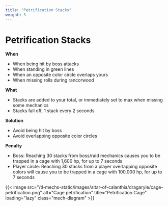 ```yaml
---
title: "Petrification Stacks"
weight: 5
---
```


# Petrification Stacks

**When**
- When being hit by boss attacks
- When standing in green lines
- When an opposite color circle overlaps yours
- When missing rolls during rancorwood

**What**
- Stacks are added to your total, or immediately set to max when missing some mechanics
- Stacks fall off, 1 stack every 2 seconds

**Solution**
- Avoid being hit by boss
- Avoid overlapping opposite color circles

**Penalty**
- Boss: Reaching 30 stacks from boss/raid mechanics causes you to be trapped in a cage with 1,600 hp, for up to 7 seconds
- Player circle: Reaching 30 stacks from a player overlapping opposite colors will cause you to be trapped in a cage with 100,000 hp, for up to 7 seconds

{{< image src="/tl-mechs-static/images/altar-of-calanthia/dragaryle/cage-petrification.png" alt="Cage petrification" title="Petrification Cage" loading="lazy" class="mech-diagram" >}}
